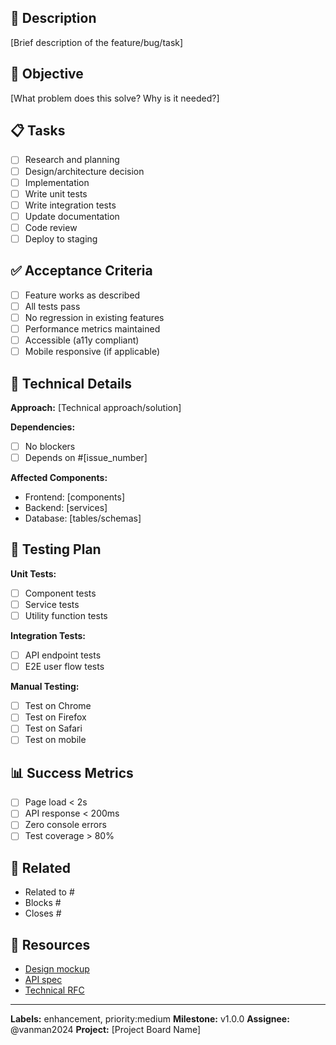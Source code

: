 ## 📝 Description
[Brief description of the feature/bug/task]

## 🎯 Objective
[What problem does this solve? Why is it needed?]

## 📋 Tasks
- [ ] Research and planning
- [ ] Design/architecture decision
- [ ] Implementation
- [ ] Write unit tests
- [ ] Write integration tests
- [ ] Update documentation
- [ ] Code review
- [ ] Deploy to staging

## ✅ Acceptance Criteria
- [ ] Feature works as described
- [ ] All tests pass
- [ ] No regression in existing features
- [ ] Performance metrics maintained
- [ ] Accessible (a11y compliant)
- [ ] Mobile responsive (if applicable)

## 🔧 Technical Details
**Approach:**
[Technical approach/solution]

**Dependencies:**
- [ ] No blockers
- [ ] Depends on #[issue_number]

**Affected Components:**
- Frontend: [components]
- Backend: [services]
- Database: [tables/schemas]

## 🧪 Testing Plan
**Unit Tests:**
- [ ] Component tests
- [ ] Service tests
- [ ] Utility function tests

**Integration Tests:**
- [ ] API endpoint tests
- [ ] E2E user flow tests

**Manual Testing:**
- [ ] Test on Chrome
- [ ] Test on Firefox
- [ ] Test on Safari
- [ ] Test on mobile

## 📊 Success Metrics
- [ ] Page load < 2s
- [ ] API response < 200ms
- [ ] Zero console errors
- [ ] Test coverage > 80%

## 🔗 Related
- Related to #
- Blocks #
- Closes #

## 📎 Resources
- [Design mockup]()
- [API spec]()
- [Technical RFC]()

---
**Labels:** enhancement, priority:medium
**Milestone:** v1.0.0
**Assignee:** @vanman2024
**Project:** [Project Board Name]